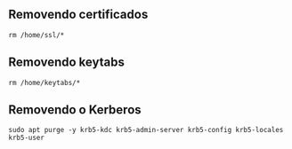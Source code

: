 ## Removendo certificados
```
rm /home/ssl/*
```
## Removendo keytabs
```
rm /home/keytabs/*
```

## Removendo o Kerberos
```
sudo apt purge -y krb5-kdc krb5-admin-server krb5-config krb5-locales krb5-user
```
